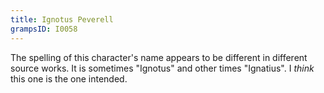 ```yaml
---
title: Ignotus Peverell
grampsID: I0058
---
```


The spelling of this character's name appears to be different in different source works. It is sometimes "Ignotus" and other times "Ignatius".  I *think* this one is the one intended. 



